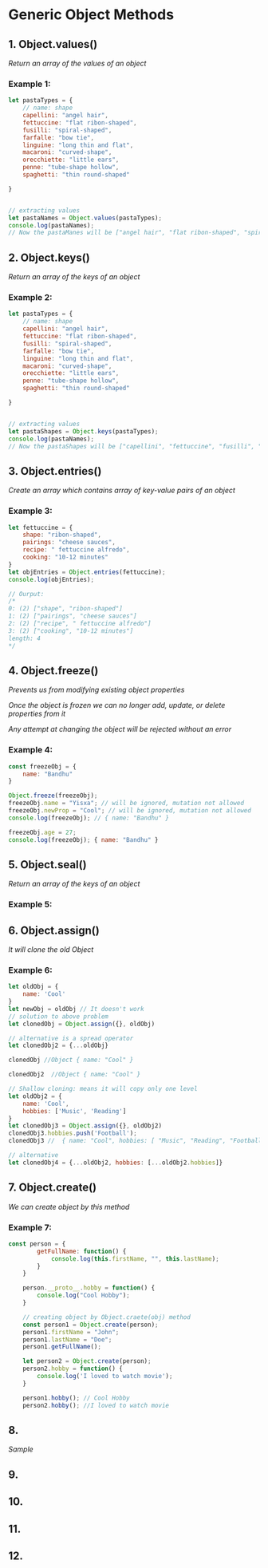 # Generic Object Methods

## 1. Object.values()

_Return an array of the values of an object_

### Example 1:

```js
let pastaTypes = {
	// name: shape
	capellini: "angel hair",
	fettuccine: "flat ribon-shaped",
	fusilli: "spiral-shaped",
	farfalle: "bow tie",
	linguine: "long thin and flat",
	macaroni: "curved-shape",
	orecchiette: "little ears",
	penne: "tube-shape hollow",
	spaghetti: "thin round-shaped"

}


// extracting values
let pastaNames = Object.values(pastaTypes);
console.log(pastaNames);
// Now the pastaManes will be ["angel hair", "flat ribon-shaped", "spiral-shaped", "bow tie", "long thin and flat", "curved-shape", "little ears", "tube-shape hollow", "thin round-shaped"]
```

## 2. Object.keys()
_Return an array of the keys of an object_
### Example 2:

```js
let pastaTypes = {
	// name: shape
	capellini: "angel hair",
	fettuccine: "flat ribon-shaped",
	fusilli: "spiral-shaped",
	farfalle: "bow tie",
	linguine: "long thin and flat",
	macaroni: "curved-shape",
	orecchiette: "little ears",
	penne: "tube-shape hollow",
	spaghetti: "thin round-shaped"

}


// extracting values
let pastaShapes = Object.keys(pastaTypes);
console.log(pastaNames);
// Now the pastaShapes will be ["capellini", "fettuccine", "fusilli", "farfalle", "linguine", "macaroni", "orecchiette", "penne", "spaghetti"]
```



## 3. Object.entries()
_Create an array which contains array of key-value pairs of an object_
### Example 3:

```js
let fettuccine = {
	shape: "ribon-shaped",
	pairings: "cheese sauces",
	recipe: " fettuccine alfredo",
	cooking: "10-12 minutes"
}
let objEntries = Object.entries(fettuccine);
console.log(objEntries);

// Ourput:
/*
0: (2) ["shape", "ribon-shaped"]
1: (2) ["pairings", "cheese sauces"]
2: (2) ["recipe", " fettuccine alfredo"]
3: (2) ["cooking", "10-12 minutes"]
length: 4
*/

```

## 4. Object.freeze()
_Prevents us from modifying existing object properties_

_Once the object is frozen we can no longer add, update, or delete properties from it_

_Any attempt at changing the object will be rejected without an error_

### Example 4:
```js
const freezeObj = {
	name: "Bandhu"
}

Object.freeze(freezeObj);
freezeObj.name = "Yisxa"; // will be ignored, mutation not allowed
freezeObj.newProp = "Cool"; // will be ignored, mutation not allowed
console.log(freezeObj); // { name: "Bandhu" }

freezeObj.age = 27;
console.log(freezeObj); { name: "Bandhu" }
```

## 5. Object.seal()
_Return an array of the keys of an object_
### Example 5:


## 6. Object.assign()
_It will clone the old Object_
### Example 6:
```js
let oldObj = {
	name: 'Cool'
}
let newObj = oldObj // It doesn't work
// solution to above problem
let clonedObj = Object.assign({}, oldObj)

// alternative is a spread operator
let clonedObj2 = {...oldObj}

clonedObj //Object { name: "Cool" }

clonedObj2	//Object { name: "Cool" }

// Shallow cloning: means it will copy only one level
let oldObj2 = {
	name: 'Cool',
	hobbies: ['Music', 'Reading']
}
let clonedObj3 = Object.assign({}, oldObj2)
clonedObj3.hobbies.push('Football');
clonedObj3 //  { name: "Cool", hobbies: [ "Music", "Reading", "Football" ] }

// alternative
let clonedObj4 = {...oldObj2, hobbies: [...oldObj2.hobbies]}

```
## 7. Object.create()
_We can create object by this method_
### Example 7:
```js
const person = {
        getFullName: function() {
            console.log(this.firstName, "", this.lastName);
        }
    }

    person.__proto__.hobby = function() {
        console.log("Cool Hobby");
    }

    // creating object by Object.craete(obj) method
    const person1 = Object.create(person);
    person1.firstName = "John";
    person1.lastName = "Doe";
    person1.getFullName();

    let person2 = Object.create(person);
    person2.hobby = function() {
        console.log('I loved to watch movie');
    }

    person1.hobby(); // Cool Hobby
    person2.hobby(); //I loved to watch movie

```
## 8.
_Sample_
## 9.
## 10.
## 11.
## 12.
